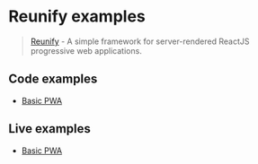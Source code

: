 # Reunify examples

> [Reunify](https://reunify.run) - A simple framework for server-rendered ReactJS progressive web applications.

## Code examples

* [Basic PWA](basic-pwa/README.md)

## Live examples

* [Basic PWA](https://bsckquqf.cloud.dropstack.run)